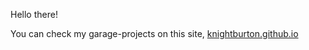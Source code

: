 Hello there!

You can check my garage-projects on this site, [knightburton.github.io](http://knightburton.github.io/)
